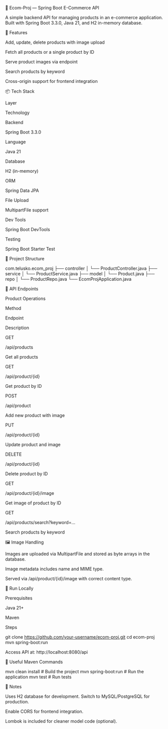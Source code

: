 🛒 Ecom-Proj — Spring Boot E-Commerce API

A simple backend API for managing products in an e-commerce application. Built with Spring Boot 3.3.0, Java 21, and H2 in-memory database.

🚀 Features

Add, update, delete products with image upload

Fetch all products or a single product by ID

Serve product images via endpoint

Search products by keyword

Cross-origin support for frontend integration

📦 Tech Stack

Layer

Technology

Backend

Spring Boot 3.3.0

Language

Java 21

Database

H2 (in-memory)

ORM

Spring Data JPA

File Upload

MultipartFile support

Dev Tools

Spring Boot DevTools

Testing

Spring Boot Starter Test

📁 Project Structure

com.telusko.ecom_proj
├── controller
│   └── ProductController.java
├── service
│   └── ProductService.java
├── model
│   └── Product.java
├── repo
│   └── ProductRepo.java
└── EcomProjApplication.java

🔧 API Endpoints

Product Operations

Method

Endpoint

Description

GET

/api/products

Get all products

GET

/api/product/{id}

Get product by ID

POST

/api/product

Add new product with image

PUT

/api/product/{id}

Update product and image

DELETE

/api/product/{id}

Delete product by ID

GET

/api/product/{id}/image

Get image of product by ID

GET

/api/products/search?keyword=...

Search products by keyword

🖼️ Image Handling

Images are uploaded via MultipartFile and stored as byte arrays in the database.

Image metadata includes name and MIME type.

Served via /api/product/{id}/image with correct content type.

🧪 Run Locally

Prerequisites

Java 21+

Maven

Steps

git clone https://github.com/your-username/ecom-proj.git
cd ecom-proj
mvn spring-boot:run

Access API at: http://localhost:8080/api

🧰 Useful Maven Commands

mvn clean install       # Build the project
mvn spring-boot:run     # Run the application
mvn test                # Run tests

📝 Notes

Uses H2 database for development. Switch to MySQL/PostgreSQL for production.

Enable CORS for frontend integration.

Lombok is included for cleaner model code (optional).
